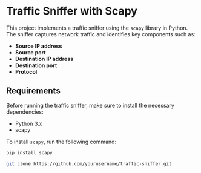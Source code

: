 # Traffic Sniffer with Scapy

This project implements a traffic sniffer using the `scapy` library in Python. The sniffer captures network traffic and identifies key components such as:

- **Source IP address**
- **Source port**
- **Destination IP address**
- **Destination port**
- **Protocol**

## Requirements

Before running the traffic sniffer, make sure to install the necessary dependencies:

- Python 3.x
- scapy

To install `scapy`, run the following command:

```bash
pip install scapy

```
```bash
git clone https://github.com/yourusername/traffic-sniffer.git
```
